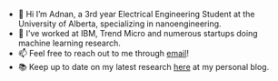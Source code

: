 - 👋 Hi I’m Adnan, a 3rd year Electrical Engineering Student at the University of Alberta, specializing in nanoengineering.
- 👀 I’ve worked at IBM, Trend Micro and numerous startups doing machine learning research.
- 📫 Feel free to reach out to me through [email](adnanh.hoque@gmail.com)!
- :books: Keep up to date on my latest research [here](https://adnanhoque.github.io/) at my personal blog.

<!---
AdnanHoque/AdnanHoque is a ✨ special ✨ repository because its `README.md` (this file) appears on your GitHub profile.
You can click the Preview link to take a look at your changes.
--->
